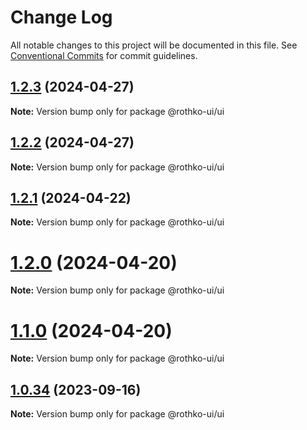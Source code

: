 # Change Log

All notable changes to this project will be documented in this file.
See [Conventional Commits](https://conventionalcommits.org) for commit guidelines.

## [1.2.3](https://github.com/luxo-ai/rothko-ui/compare/@rothko-ui/ui@1.2.2...@rothko-ui/ui@1.2.3) (2024-04-27)

**Note:** Version bump only for package @rothko-ui/ui

## [1.2.2](https://github.com/luxo-ai/rothko-ui/compare/@rothko-ui/ui@1.2.1...@rothko-ui/ui@1.2.2) (2024-04-27)

**Note:** Version bump only for package @rothko-ui/ui

## [1.2.1](https://github.com/luxo-ai/rothko-ui/compare/@rothko-ui/ui@1.2.0...@rothko-ui/ui@1.2.1) (2024-04-22)

**Note:** Version bump only for package @rothko-ui/ui

# [1.2.0](https://github.com/luxo-ai/rothko-ui/compare/@rothko-ui/ui@1.0.34...@rothko-ui/ui@1.2.0) (2024-04-20)

**Note:** Version bump only for package @rothko-ui/ui

# [1.1.0](https://github.com/luxo-ai/rothko-ui/compare/@rothko-ui/ui@1.0.34...@rothko-ui/ui@1.1.0) (2024-04-20)

**Note:** Version bump only for package @rothko-ui/ui

## [1.0.34](https://github.com/luxo-ai/rothko-ui/compare/@rothko-ui/ui@1.0.33...@rothko-ui/ui@1.0.34) (2023-09-16)

**Note:** Version bump only for package @rothko-ui/ui
